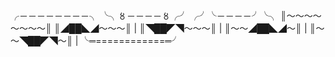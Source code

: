 ╭－－－－－－－－╮
╰╮〥－－－－〥╭╯
╭╯╰－－－－╯╰╮
║～～～～～～～～║
║◢██◣◢～～～║   |
║◥██◤◥～～～║   |
║～～◢██◣◢～║   |
║～～◥██◤◥～║   |
╰═============═╯
